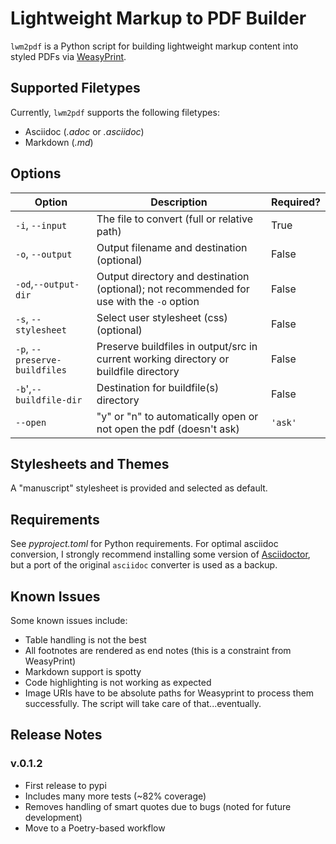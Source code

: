 # Lightweight Markup to PDF Builder

`lwm2pdf` is a Python script for building lightweight markup content into styled PDFs via 
[WeasyPrint](https://weasyprint.org/). 

## Supported Filetypes

Currently, `lwm2pdf` supports the following filetypes:

- Asciidoc (_.adoc_ or _.asciidoc_)
- Markdown (_.md_)

## Options

| Option | Description | Required? |
|--------|-------------|-----------|
| `-i`, `--input` | The file to convert (full or relative path) |  True |
| `-o`, `--output` | Output filename and destination (optional) |  False |
| `-od`,`--output-dir` | Output directory and destination (optional); not recommended for use with the `-o` option |  False |
| `-s`, `--stylesheet` | Select user stylesheet (css) (optional) |  False |
| `-p`, `--preserve-buildfiles` | Preserve buildfiles in output/src in current working directory or buildfile directory | False |
| `-b`',`--buildfile-dir` | Destination for buildfile(s) directory | False |
| `--open` | "y" or "n" to automatically open or not open the pdf (doesn't ask) | `'ask'` |

## Stylesheets and Themes

A "manuscript" stylesheet is provided and selected as default. 

## Requirements

See _pyproject.toml_ for Python requirements. For optimal asciidoc conversion, I strongly recommend installing some version of [Asciidoctor](https://asciidoctor.org/), but a port of the original `asciidoc` converter is used as a backup.  

## Known Issues

Some known issues include:

- Table handling is not the best
- All footnotes are rendered as end notes (this is a constraint from WeasyPrint)
- Markdown support is spotty
- Code highlighting is not working as expected
- Image URIs have to be absolute paths for Weasyprint to process them successfully. The script will take care of that...eventually.

## Release Notes

### v.0.1.2

- First release to pypi
- Includes many more tests (~82% coverage)
- Removes handling of smart quotes due to bugs (noted for future development)
- Move to a Poetry-based workflow
